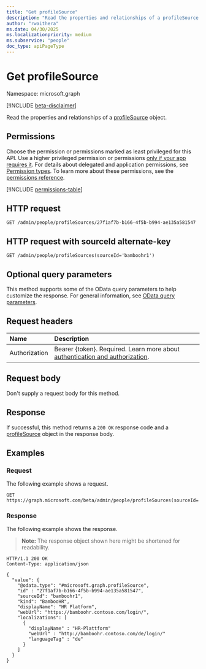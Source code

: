 ```yaml
---
title: "Get profileSource"
description: "Read the properties and relationships of a profileSource object."
author: "rwaithera"
ms.date: 04/30/2025
ms.localizationpriority: medium
ms.subservice: "people"
doc_type: apiPageType
---
```


# Get profileSource

Namespace: microsoft.graph

[!INCLUDE [beta-disclaimer](../../includes/beta-disclaimer.md)]

Read the properties and relationships of a [profileSource](../resources/profilesource.md) object.

## Permissions

Choose the permission or permissions marked as least privileged for this API. Use a higher privileged permission or permissions [only if your app requires it](/graph/permissions-overview#best-practices-for-using-microsoft-graph-permissions). For details about delegated and application permissions, see [Permission types](/graph/permissions-overview#permission-types). To learn more about these permissions, see the [permissions reference](/graph/permissions-reference).

<!-- {
  "blockType": "permissions",
  "name": "profilesource-get-permissions"
}
-->
[!INCLUDE [permissions-table](../includes/permissions/profilesource-get-permissions.md)]

## HTTP request

<!-- {
  "blockType": "ignored"
}
-->
``` http
GET /admin/people/profileSources/27f1af7b-b166-4f5b-b994-ae135a581547
```

## HTTP request with sourceId alternate-key

<!-- {
  "blockType": "ignored"
}
-->
``` http
GET /admin/people/profileSources(sourceId='bamboohr1')
```

## Optional query parameters

This method supports some of the OData query parameters to help customize the response. For general information, see [OData query parameters](/graph/query-parameters).

## Request headers

|Name|Description|
|:---|:---|
|Authorization|Bearer {token}. Required. Learn more about [authentication and authorization](/graph/auth/auth-concepts).|

## Request body

Don't supply a request body for this method.

## Response

If successful, this method returns a `200 OK` response code and a [profileSource](../resources/profilesource.md) object in the response body.

## Examples

### Request

The following example shows a request.
<!-- {
  "blockType": "request",
  "name": "get_profilesource"
}
-->
``` http
GET https://graph.microsoft.com/beta/admin/people/profileSources(sourceId='bamboohr1')
```

### Response

The following example shows the response.
>**Note:** The response object shown here might be shortened for readability.
<!-- {
  "blockType": "response",
  "truncated": true,
  "@odata.type": "microsoft.graph.profileSource"
}
-->
``` http
HTTP/1.1 200 OK
Content-Type: application/json

{
  "value": {
    "@odata.type": "#microsoft.graph.profileSource",
    "id" : "27f1af7b-b166-4f5b-b994-ae135a581547",
    "sourceId": "bamboohr1",
    "kind": "BambooHR",
    "displayName": "HR Platform",
    "webUrl": "https://bamboohr.contoso.com/login/",
    "localizations": [
      {
        "displayName" : "HR-Plattform"
        "webUrl" : "http://bamboohr.contoso.com/de/login/"
        "languageTag" : "de"
      }
    ]
  }
}
```
